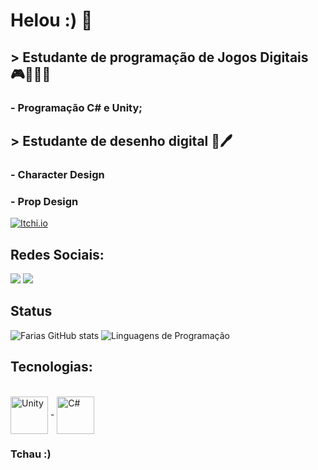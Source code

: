 # Helou :) 👋 
##   > Estudante de programação de Jogos Digitais 🎮👨🏼‍💻
###    - Programação C# e Unity;
##   > Estudante de desenho digital 🎨🖊
###   - Character Design
###   - Prop Design

[![Itchi.io](https://img.shields.io/badge/Itch.io-FA5C5C?style=for-the-badge&logo=itchdotio&logoColor=white)](https://farinhamascavo.itch.io)

## Redes Sociais: 
<div> 
  <a href="https://www.instagram.com/furinhonoqueixo1/" target="_blank"><img src="https://img.shields.io/badge/-Instagram-%23E4405F?style=for-the-badge&logo=instagram&logoColor=white" target="_blank"></a>
  <a href = "mailto:furinhonoqueixo1@gmail.com"><img src="https://img.shields.io/badge/-Gmail-%23333?style=for-the-badge&logo=gmail&logoColor=white" target="_blank"></a>
  
</div>

## Status
![Farias GitHub stats](https://github-readme-stats.vercel.app/api?username=RED1-cat&show_icons=true&theme=Gradient)
![Linguagens de Programação](https://github-readme-stats.vercel.app/api/top-langs/?username=RED1-cat&layout=compact&hide_title=true&theme=radical)

## Tecnologias:
<div style="display: inline_block"><br/>
   <img align="center" alt="Unity" heigth = 60 width = 60 src=  "https://cdn.jsdelivr.net/gh/devicons/devicon/icons/unity/unity-original.svg" />
-
  <img align="center" alt="C#" heigth = 60 width = 60 src= "https://cdn.jsdelivr.net/gh/devicons/devicon/icons/csharp/csharp-original.svg" />
     
</div>

### Tchau :)